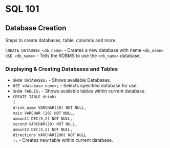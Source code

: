 # SQL 101

## Database Creation
Steps to create databases, table, columns and more.

`CREATE DATABASE <db_name>` - Creates a new database with name `<db_name>`.
`USE <db_name>` - Tells the RDBMS to use the `<db_name>` database.

### Displaying & Creating Databases and Tables
* `SHOW DATABASES;` - Shows available Databases.
* `USE <database_name>;` - Selects specified database for use.
* `SHOW TABLES;` - Shows available tables within current database.
* `CREATE TABLE drinks`  
 `(`    
	`drink_name VARCHAR(30) NOT NULL,`  
	`main VARCHAR (20) NOT NULL,`  
	`amount1 DEC(5,2) NOT NULL,`  
	`second VARCHAR(20) NOT NULL,`  
	`amount2 DEC(5,2) NOT NULL,`  
	`directions VARCHAR(200) NOT NULL`  
`);` - Creates new table within current database.
